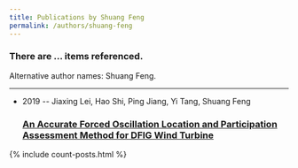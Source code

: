 ```yaml
---
title: Publications by Shuang Feng
permalink: /authors/shuang-feng
---
```


<h3 id="number-posts">There are ... items referenced.</h3>
<p id='info-authors'>Alternative author names: Shuang Feng.</p>
<hr />
<ul class="post-list">
<li><span class='post-meta'>2019 -- Jiaxing Lei, Hao Shi, Ping Jiang, Yi Tang, Shuang Feng</span><h3><a class='post-link' href="{{ site.baseurl }}/an-accurate-forced-oscillation-location-and-participation-assessment-method-for-dfig-wind-turbine">An Accurate Forced Oscillation Location and Participation Assessment Method for DFIG Wind Turbine</a></h3></li>

</ul>
{% include count-posts.html %}
